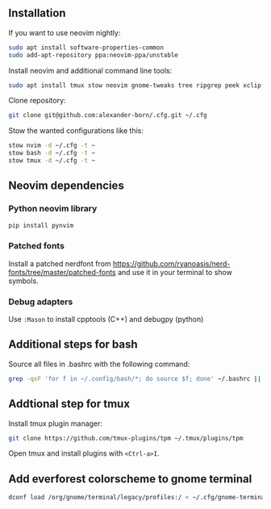 ## Installation
If you want to use neovim nightly:
```bash
sudo apt install software-properties-common
sudo add-apt-repository ppa:neovim-ppa/unstable
```
Install neovim and additional command line tools:
```bash
sudo apt install tmux stow neovim gnome-tweaks tree ripgrep peek xclip fd-find gnome-tweak-tool clang-format fzf npm git
```
Clone repository:
```bash
git clone git@github.com:alexander-born/.cfg.git ~/.cfg
```
Stow the wanted configurations like this:
```bash
stow nvim -d ~/.cfg -t ~
stow bash -d ~/.cfg -t ~
stow tmux -d ~/.cfg -t ~
```

## Neovim dependencies
### Python neovim library
```bash
pip install pynvim
```
### Patched fonts
Install a patched nerdfont from https://github.com/ryanoasis/nerd-fonts/tree/master/patched-fonts and use it in your terminal to show symbols.

### Debug adapters
Use `:Mason` to install cpptools (C++) and debugpy (python)

## Additional steps for bash
Source all files in .bashrc with the following command:
```bash
grep -qxF 'for f in ~/.config/bash/*; do source $f; done' ~/.bashrc || echo 'for f in ~/.config/bash/*; do source $f; done' >> ~/.bashrc
```

## Addtional step for tmux
Install tmux plugin manager:
```bash
git clone https://github.com/tmux-plugins/tpm ~/.tmux/plugins/tpm
```
Open tmux and install plugins with `<Ctrl-a>I`.

## Add everforest colorscheme to gnome terminal
```bash
dconf load /org/gnome/terminal/legacy/profiles:/ < ~/.cfg/gnome-terminal-profiles.dconf
```
